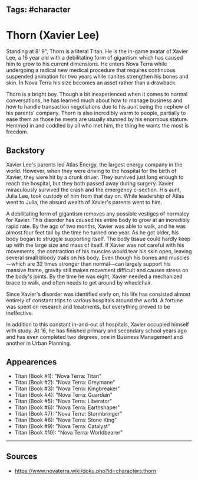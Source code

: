 Tags: #character
---
# Thorn (Xavier Lee)

Standing at 8' 9", Thorn is a literal Titan. He is the in-game avatar of Xavier Lee, a 16 year old with a debilitating form of gigantism which has caused him to grow to his current dimensions. He enters Nova Terra while undergoing a radical new medical procedure that requires continuous suspended animation for two years while nanites strengthen his bones and skin. In Nova Terra his size becomes an asset rather than a drawback.

Thorn is a bright boy. Though a bit inexperienced when it comes to normal conversations, he has learned much about how to manage business and how to handle transaction negotiations due to his aunt being the nephew of his parents' company. Thorn is also incredibly warm to people, partially to ease them as those he meets are usually stunned by his enormous stature. Hemmed in and coddled by all who met him, the thing he wants the most is freedom.

## Backstory

Xavier Lee's parents led Atlas Energy, the largest energy company in the world. However, when they were driving to the hospital for the birth of Xavier, they were hit by a drunk driver. They survived just long enough to reach the hospital, but they both passed away during surgery. Xavier miraculously survived the crash and the emergency c-section. His aunt, Julia Lee, took custody of him from that day on. While leadership of Atlas went to Julia, the absurd wealth of Xavier's parents went to him.

A debilitating form of gigantism removes any possible vestiges of normalcy for Xavier. This disorder has caused his entire body to grow at an incredibly rapid rate. By the ago of two months, Xavier was able to walk, and he was almost four feet tall by the time he turned one year. As he got older, his body began to struggle supporting itself. The body tissue could hardly keep up with the large size and mass of itself. If Xavier was not careful with his movements, the contraction of his muscles would tear his skin open, leaving several small bloody trails on his body. Even though his bones and muscles—which are 32 times stronger than normal—can largely support his massive frame, gravity still makes movement difficult and causes stress on the body's joints. By the time he was eight, Xavier needed a mechanized brace to walk, and often needs to get around by wheelchair.

Since Xavier's disorder was identified early on, his life has consisted almost entirely of constant trips to various hospitals around the world. A fortune was spent on research and treatments, but everything proved to be ineffective.

In addition to this constant in-and-out of hospitals, Xavier occupied himself with study. At 16, he has finished primary and secondary school years ago and has even completed two degrees, one in Business Management and another in Urban Planning.

## Appearences

- Titan (Book #1): "Nova Terra: Titan"
- Titan (Book #2): "Nova Terra: Greymane"
- Titan (Book #3): "Nova Terra: Kingbreaker"
- Titan (Book #4): "Nova Terra: Guardian"
- Titan (Book #5): "Nova Terra: Liberator"
- Titan (Book #6): "Nova Terra: Earthshaper"
- Titan (Book #7): "Nova Terra: Stormbringer"
- Titan (Book #8): "Nova Terra: Stone King"
- Titan (Book #9): "Nova Terra: Catalyst"
- Titan (Book #10): "Nova Terra: Worldbearer"

---
## Sources
- https://www.novaterra.wiki/doku.php?id=characters:thorn
